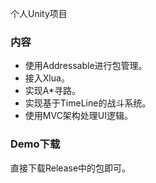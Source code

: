 个人Unity项目

### 内容

* 使用Addressable进行包管理。
* 接入Xlua。
* 实现A*寻路。
* 实现基于TimeLine的战斗系统。
* 使用MVC架构处理UI逻辑。


### Demo下载

直接下载Release中的包即可。
